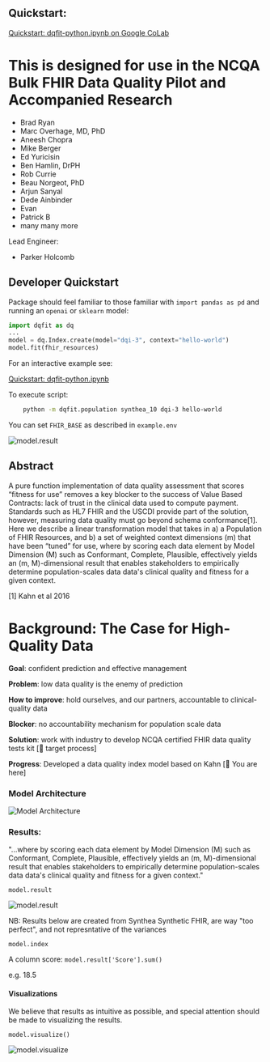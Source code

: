 ## Quickstart:

[Quickstart: dqfit-python.ipynb on Google CoLab](https://colab.research.google.com/drive/11xOKc-sgaIto5wknpdDkJVWugwpM1GEH#scrollTo=ooQS2AdfejTr)

# This is designed for use in the NCQA Bulk FHIR Data Quality Pilot and Accompanied Research # 

- Brad Ryan
- Marc Overhage, MD, PhD
- Aneesh Chopra
- Mike Berger
- Ed Yuricisin
- Ben Hamlin, DrPH
- Rob Currie
- Beau Norgeot, PhD
- Arjun Sanyal
- Dede Ainbinder
- Evan 
- Patrick B
- many many more

Lead Engineer:
- Parker Holcomb

## Developer Quickstart

Package should feel familiar to those familiar with `import pandas as pd` and running an `openai` or `sklearn` model:

```python 
import dqfit as dq
...
model = dq.Index.create(model="dqi-3", context="hello-world")
model.fit(fhir_resources)
```

For an interactive example see:

[Quickstart: dqfit-python.ipynb](https://colab.research.google.com/drive/11xOKc-sgaIto5wknpdDkJVWugwpM1GEH#scrollTo=ooQS2AdfejTr)

To execute script:


```bash
    python -m dqfit.population synthea_10 dqi-3 hello-world
```

You can set `FHIR_BASE` as described in `example.env`

![model.result](https://github.com/clinicalqualitydata/dqfit-python/blob/main/examples/figures/fig_x_dqfit_cli.png?raw=true)

## Abstract

A pure function implementation of data quality assessment that scores “fitness for use” removes a key blocker to the success of Value Based Contracts: lack of trust in the clinical data used to compute payment. Standards such as HL7 FHIR and the USCDI provide part of the solution, however, measuring data quality must go beyond schema conformance[1]. Here we describe a linear transformation model that takes in a) a Population of FHIR Resources, and b) a set of weighted context dimensions (m) that have been “tuned” for use, where by scoring each data element by Model Dimension (M) such as Conformant, Complete, Plausible, effectively yields an (m, M)-dimensional result that enables stakeholders to empirically determine population-scales data data's clinical quality and fitness for a given context.

[1] Kahn et al 2016


# Background: The Case for High-Quality Data

**Goal**: confident prediction and effective management

**Problem**: low data quality is the enemy of prediction

**How to improve**: hold ourselves, and our partners, accountable to clinical-quality data

**Blocker**: no accountability mechanism for population scale data

**Solution**: work with industry to develop NCQA certified FHIR data quality tests kit [🎯 target process]

**Progress**: Developed a data quality index model based on Kahn [📍 You are here]

### Model Architecture

![Model Architecture](https://github.com/clinicalqualitydata/dqfit-python/blob/main/examples/figures/fig_2_model_architecture.png?raw=true)

### Results: 

"...where by scoring each data element by Model Dimension (M) such as Conformant, Complete, Plausible, effectively yields an (m, M)-dimensional result that enables stakeholders to empirically determine population-scales data data's clinical quality and fitness for a given context."

`model.result`

![model.result](https://github.com/clinicalqualitydata/dqfit-python/blob/main/examples/figures/fig_1_result.png?raw=true)

NB: Results below are created from Synthea Synthetic FHIR, are way "too perfect", and not represntative of the variances

`model.index`

A column score: `model.result['Score'].sum()`

e.g. 18.5



#### Visualizations

We believe that results as intuitive as possible, and special attention should be made to visualizing the results.

`model.visualize()`


![model.visualize](https://github.com/clinicalqualitydata/dqfit-python/blob/main/examples/figures/fig_1a_visualize.png?raw=true)

